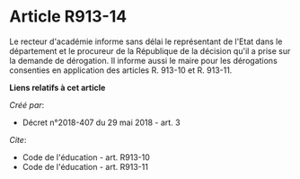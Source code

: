 # Article R913-14

Le recteur d'académie informe sans délai le représentant de l'Etat dans le département et le procureur de la République de la
décision qu'il a prise sur la demande de dérogation. Il informe aussi le maire pour les dérogations consenties en application
des articles R. 913-10 et R. 913-11.

**Liens relatifs à cet article**

_Créé par_:

  - Décret n°2018-407 du 29 mai 2018 - art. 3

_Cite_:

  - Code de l'éducation - art. R913-10
  - Code de l'éducation - art. R913-11
